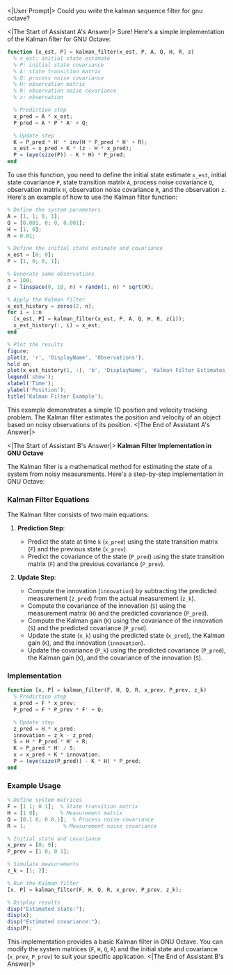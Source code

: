 <|User Prompt|>
Could you write the kalman sequence filter for gnu octave?

<|The Start of Assistant A's Answer|>
Sure! Here's a simple implementation of the Kalman filter for GNU Octave:

```octave
function [x_est, P] = kalman_filter(x_est, P, A, Q, H, R, z)
  % x_est: initial state estimate
  % P: initial state covariance
  % A: state transition matrix
  % Q: process noise covariance
  % H: observation matrix
  % R: observation noise covariance
  % z: observation

  % Prediction step
  x_pred = A * x_est;
  P_pred = A * P * A' + Q;

  % Update step
  K = P_pred * H' * inv(H * P_pred * H' + R);
  x_est = x_pred + K * (z - H * x_pred);
  P = (eye(size(P)) - K * H) * P_pred;
end
```

To use this function, you need to define the initial state estimate `x_est`, initial state covariance `P`, state transition matrix `A`, process noise covariance `Q`, observation matrix `H`, observation noise covariance `R`, and the observation `z`. Here's an example of how to use the Kalman filter function:

```octave
% Define the system parameters
A = [1, 1; 0, 1];
Q = [0.001, 0; 0, 0.001];
H = [1, 0];
R = 0.01;

% Define the initial state estimate and covariance
x_est = [0; 0];
P = [1, 0; 0, 1];

% Generate some observations
n = 100;
z = linspace(0, 10, n) + randn(1, n) * sqrt(R);

% Apply the Kalman filter
x_est_history = zeros(2, n);
for i = 1:n
  [x_est, P] = kalman_filter(x_est, P, A, Q, H, R, z(i));
  x_est_history(:, i) = x_est;
end

% Plot the results
figure;
plot(z, 'r', 'DisplayName', 'Observations');
hold on;
plot(x_est_history(1, :), 'b', 'DisplayName', 'Kalman Filter Estimates');
legend('show');
xlabel('Time');
ylabel('Position');
title('Kalman Filter Example');
```

This example demonstrates a simple 1D position and velocity tracking problem. The Kalman filter estimates the position and velocity of an object based on noisy observations of its position.
<|The End of Assistant A's Answer|>

<|The Start of Assistant B's Answer|>
**Kalman Filter Implementation in GNU Octave**

The Kalman filter is a mathematical method for estimating the state of a system from noisy measurements. Here's a step-by-step implementation in GNU Octave:

### **Kalman Filter Equations**

The Kalman filter consists of two main equations:

1. **Prediction Step**:
   - Predict the state at time `k` (`x_pred`) using the state transition matrix (`F`) and the previous state (`x_prev`).
   - Predict the covariance of the state (`P_pred`) using the state transition matrix (`F`) and the previous covariance (`P_prev`).

2. **Update Step**:
   - Compute the innovation (`innovation`) by subtracting the predicted measurement (`z_pred`) from the actual measurement (`z_k`).
   - Compute the covariance of the innovation (`S`) using the measurement matrix (`H`) and the predicted covariance (`P_pred`).
   - Compute the Kalman gain (`K`) using the covariance of the innovation (`S`) and the predicted covariance (`P_pred`).
   - Update the state (`x_k`) using the predicted state (`x_pred`), the Kalman gain (`K`), and the innovation (`innovation`).
   - Update the covariance (`P_k`) using the predicted covariance (`P_pred`), the Kalman gain (`K`), and the covariance of the innovation (`S`).

### **Implementation**

```octave
function [x, P] = kalman_filter(F, H, Q, R, x_prev, P_prev, z_k)
  % Prediction step
  x_pred = F * x_prev;
  P_pred = F * P_prev * F' + Q;

  % Update step
  z_pred = H * x_pred;
  innovation = z_k - z_pred;
  S = H * P_pred * H' + R;
  K = P_pred * H' / S;
  x = x_pred + K * innovation;
  P = (eye(size(P_pred)) - K * H) * P_pred;
end
```

### **Example Usage**

```octave
% Define system matrices
F = [1 1; 0 1];  % State transition matrix
H = [1 0];       % Measurement matrix
Q = [0.1 0; 0 0.1];  % Process noise covariance
R = 1;            % Measurement noise covariance

% Initial state and covariance
x_prev = [0; 0];
P_prev = [1 0; 0 1];

% Simulate measurements
z_k = [1; 2];

% Run the Kalman filter
[x, P] = kalman_filter(F, H, Q, R, x_prev, P_prev, z_k);

% Display results
disp("Estimated state:");
disp(x);
disp("Estimated covariance:");
disp(P);
```

This implementation provides a basic Kalman filter in GNU Octave. You can modify the system matrices (`F`, `H`, `Q`, `R`) and the initial state and covariance (`x_prev`, `P_prev`) to suit your specific application.
<|The End of Assistant B's Answer|>